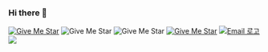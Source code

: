 ### Hi there 👋

[![Give Me Star](https://img.shields.io/badge/github-white)](https://github.com/kkh725) ![Give Me Star](https://img.shields.io/badge/kkhyungyung0@naver.com-red) ![Give Me Star](https://img.shields.io/badge/kkhyungyung0@gmail.com-red)
[![Give Me Star](https://img.shields.io/badge/blog-white)](https://blog.naver.com/kkhyungyung0)
<a href="https://naver.com">
    <img src="https://img.shields.io/badge/Naver_Email-000000?style=for-the-badge&logo=/e/&logoColor=white" alt="Email 로고">
</a>
<img src="https://img.shields.io/badge/Android-3DDC84?style=flat-square&logo=Android&logoColor=white"/>







<!--
**kkh725/kkh725** is a ✨ _special_ ✨ repository because its `README.md` (this file) appears on your GitHub profile.

Here are some ideas to get you started:

- 🔭 I’m currently working on ...
- 🌱 I’m currently learning ...
- 👯 I’m looking to collaborate on ...
- 🤔 I’m looking for help with ...
- 💬 Ask me about ...
- 📫 How to reach me: ...
- 😄 Pronouns: ...
- ⚡ Fun fact: ...
-->
